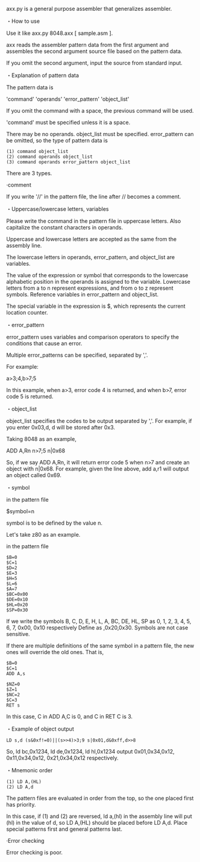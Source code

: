 axx.py is a general purpose assembler that generalizes assembler.

・How to use

Use it like axx.py 8048.axx [ sample.asm ].

axx reads the assembler pattern data from the first argument and assembles the second argument source file based on the pattern data.

If you omit the second argument, input the source from standard input.

・Explanation of pattern data

The pattern data is

'command' 'operands' 'error_pattern' 'object_list'

If you omit the command with a space, the previous command will be used.

'command' must be specified unless it is a space.

There may be no operands. object_list must be specified. error_pattern can be omitted, so the type of pattern data is

```
(1) command object_list
(2) command operands object_list
(3) command operands error_pattern object_list
```
There are 3 types.

·comment

If you write '//' in the pattern file, the line after // becomes a comment.

・Uppercase/lowercase letters, variables

Please write the command in the pattern file in uppercase letters. Also capitalize the constant characters in operands.

Uppercase and lowercase letters are accepted as the same from the assembly line.

The lowercase letters in operands, error_pattern, and object_list are variables.

The value of the expression or symbol that corresponds to the lowercase alphabetic position in the operands is assigned to the variable. Lowercase letters from a to n represent expressions, and from o to z represent symbols. Reference variables in error_pattern and object_list.

The special variable in the expression is $, which represents the current location counter.

・error_pattern

error_pattern uses variables and comparison operators to specify the conditions that cause an error.

Multiple error_patterns can be specified, separated by ','.

For example:

a>3;4,b>7;5

In this example, when a>3, error code 4 is returned, and when b>7, error code 5 is returned.

・object_list

object_list specifies the codes to be output separated by ','. For example, if you enter 0x03,d, d will be stored after 0x3.

Taking 8048 as an example,

ADD A,Rn n>7;5 n|0x68

So, if we say ADD A,Rn, it will return error code 5 when n>7 and create an object with n|0x68. For example, given the line above, add a,r1 will output an object called 0x69.

・symbol

in the pattern file

$symbol=n

symbol is to be defined by the value n.

Let's take z80 as an example.

in the pattern file

```
$B=0
$C=1
$D=2
$E=3
$H=5
$L=6
$A=7
$BC=0x00
$DE=0x10
$HL=0x20
$SP=0x30
```

If we write the symbols B, C, D, E, H, L, A, BC, DE, HL, SP as 0, 1, 2, 3, 4, 5, 6, 7, 0x00, 0x10 respectively Define as ,0x20,0x30. Symbols are not case sensitive.

If there are multiple definitions of the same symbol in a pattern file, the new ones will override the old ones. That is,

```
$B=0
$C=1
ADD A,s

$NZ=0
$Z=1
$NC=2
$C=3
RET s
```

In this case, C in ADD A,C is 0, and C in RET C is 3.

・Example of object output

```
LD s,d (s&0xf!=0)||(s>>4)>3;9 s|0x01,d&0xff,d>>8
```

So, ld bc,0x1234, ld de,0x1234, ld hl,0x1234 output 0x01,0x34,0x12, 0x11,0x34,0x12, 0x21,0x34,0x12 respectively.

・Mnemonic order

```
(1) LD A,(HL)
(2) LD A,d
```

The pattern files are evaluated in order from the top, so the one placed first has priority.

In this case, if (1) and (2) are reversed, ld a,(hl) in the assembly line will put (hl) in the value of d, so LD A,(HL) should be placed before LD A,d. Place special patterns first and general patterns last.

·Error checking

Error checking is poor.
